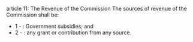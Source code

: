 article 11: The Revenue of the Commission
The sources of revenue of the Commission shall be: 
<ul>
			<li>1 - : Government subsidies; and<ul>
			</ul></li>			<li>2 - : any grant or contribution from any source.<ul>
			</ul></li></ul>